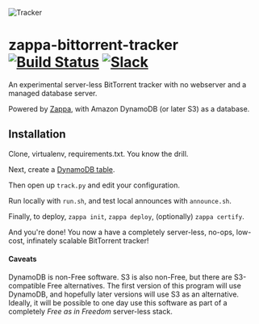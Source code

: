 ![Tracker](http://i.imgur.com/LFNn9vC.jpg?1)
# zappa-bittorrent-tracker [![Build Status](https://travis-ci.org/Miserlou/zappa-bittorrent-tracker.svg)](https://travis-ci.org/Miserlou/zappa-bittorrent-tracker) [![Slack](https://img.shields.io/badge/chat-slack-ff69b4.svg)](https://slack.zappa.io/)

An experimental server-less BitTorrent tracker with no webserver and a managed database server.

Powered by [Zappa](https://github.com/Miserlou/Zappa), with Amazon DynamoDB (or later S3) as a database.

## Installation

Clone, virtualenv, requirements.txt. You know the drill.

Next, create a [DynamoDB table](https://console.aws.amazon.com/dynamodb/home?region=us-east-1#).

Then open up `track.py` and edit your configuration.

Run locally with `run.sh`, and test local announces with `announce.sh`.

Finally, to deploy, `zappa init`, `zappa deploy`, (optionally) `zappa certify`.

And you're done! You now a have a completely server-less, no-ops, low-cost, infinately scalable BitTorrent tracker!

#### Caveats

DynamoDB is non-Free software. S3 is also non-Free, but there are S3-compatible Free alternatives. The first version of this program will use DynamoDB, and hopefully later versions will use S3 as an alternative. Ideally, it will be possible to one day use this software as part of a completely _Free as in Freedom_ server-less stack.
